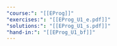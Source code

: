 ```yaml
---
"course:": "[[EProg]]"
"exercises:": "[[EProg_U1_e.pdf]]"
"solutions:": "[[EProg_U1_s.pdf]]"
"hand-in:": "[[EProg_U1_bf]]"
---
```

